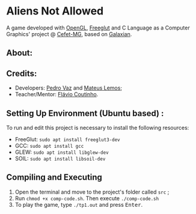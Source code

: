 # Aliens Not Allowed
A game developed with [OpenGL](https://www.opengl.org/), [Freeglut](http://freeglut.sourceforge.net/) and C Language as a Computer Graphics' project @ [Cefet-MG](http://www.cefetmg.br), based on [Galaxian](https://en.wikipedia.org/wiki/Galaxian).

## About:

## Credits:
- Developers: [Pedro Vaz](https://github.com/holoVaz) and [Mateus Lemos](https://github.com/lemonteus);
- Teacher/Mentor: [Flávio Coutinho](https://github.com/fegemo).

## Setting Up Environment (Ubuntu based) :
To run and edit this project is necessary to install the following resources:
- FreeGlut: `sudo apt install freeglut3-dev`
- GCC: `sudo apt install gcc`
- GLEW: `sudo apt install libglew-dev`
- SOIL: `sudo apt install libsoil-dev`

## Compiling and Executing
1. Open the terminal and move to the project's folder called `src` ;
2. Run `chmod +x comp-code.sh`. Then execute `./comp-code.sh`
3. To play the game, type `./tp1.out` and press <kbd>Enter</kbd>.
